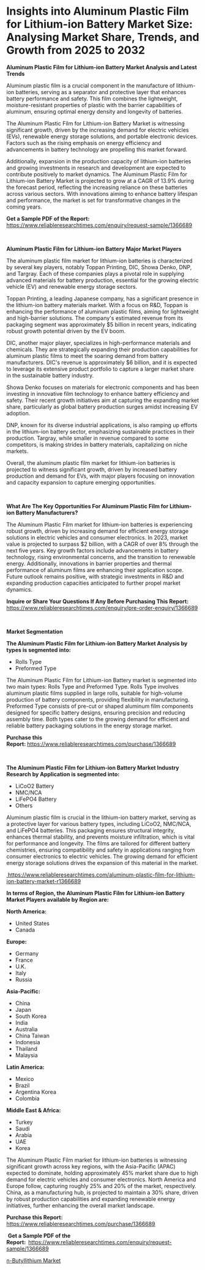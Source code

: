 <p><h1>Insights into Aluminum Plastic Film for Lithium-ion Battery Market Size: Analysing Market Share, Trends, and Growth from 2025 to 2032</h1></p><p><strong>Aluminum Plastic Film for Lithium-ion Battery Market Analysis and Latest Trends</strong></p>
<p><p>Aluminum plastic film is a crucial component in the manufacture of lithium-ion batteries, serving as a separator and protective layer that enhances battery performance and safety. This film combines the lightweight, moisture-resistant properties of plastic with the barrier capabilities of aluminum, ensuring optimal energy density and longevity of batteries. </p><p>The Aluminum Plastic Film for Lithium-ion Battery Market is witnessing significant growth, driven by the increasing demand for electric vehicles (EVs), renewable energy storage solutions, and portable electronic devices. Factors such as the rising emphasis on energy efficiency and advancements in battery technology are propelling this market forward. </p><p>Additionally, expansion in the production capacity of lithium-ion batteries and growing investments in research and development are expected to contribute positively to market dynamics. The Aluminum Plastic Film for Lithium-ion Battery Market is projected to grow at a CAGR of 13.9% during the forecast period, reflecting the increasing reliance on these batteries across various sectors. With innovations aiming to enhance battery lifespan and performance, the market is set for transformative changes in the coming years.</p></p>
<p><strong>Get a Sample PDF of the Report:&nbsp;</strong> <a href="https://www.reliableresearchtimes.com/enquiry/request-sample/1366689?utm_campaign=2792&utm_medium=2&utm_source=Github&utm_content=ia&utm_term=22032025&utm_id=aluminum-plastic-film-for-lithium-ion-battery">https://www.reliableresearchtimes.com/enquiry/request-sample/1366689</a></p>
<p>&nbsp;</p>
<p><strong>Aluminum Plastic Film for Lithium-ion Battery Major Market Players</strong></p>
<p><p>The aluminum plastic film market for lithium-ion batteries is characterized by several key players, notably Toppan Printing, DIC, Showa Denko, DNP, and Targray. Each of these companies plays a pivotal role in supplying advanced materials for battery production, essential for the growing electric vehicle (EV) and renewable energy storage sectors.</p><p>Toppan Printing, a leading Japanese company, has a significant presence in the lithium-ion battery materials market. With a focus on R&D, Toppan is enhancing the performance of aluminum plastic films, aiming for lightweight and high-barrier solutions. The company's estimated revenue from its packaging segment was approximately $5 billion in recent years, indicating robust growth potential driven by the EV boom.</p><p>DIC, another major player, specializes in high-performance materials and chemicals. They are strategically expanding their production capabilities for aluminum plastic films to meet the soaring demand from battery manufacturers. DIC's revenue is approximately $6 billion, and it is expected to leverage its extensive product portfolio to capture a larger market share in the sustainable battery industry.</p><p>Showa Denko focuses on materials for electronic components and has been investing in innovative film technology to enhance battery efficiency and safety. Their recent growth initiatives aim at capturing the expanding market share, particularly as global battery production surges amidst increasing EV adoption.</p><p>DNP, known for its diverse industrial applications, is also ramping up efforts in the lithium-ion battery sector, emphasizing sustainable practices in their production. Targray, while smaller in revenue compared to some competitors, is making strides in battery materials, capitalizing on niche markets.</p><p>Overall, the aluminum plastic film market for lithium-ion batteries is projected to witness significant growth, driven by increased battery production and demand for EVs, with major players focusing on innovation and capacity expansion to capture emerging opportunities.</p></p>
<p>&nbsp;</p>
<p><strong>What Are The Key Opportunities For Aluminum Plastic Film for Lithium-ion Battery Manufacturers?</strong></p>
<p><p>The Aluminum Plastic Film market for lithium-ion batteries is experiencing robust growth, driven by increasing demand for efficient energy storage solutions in electric vehicles and consumer electronics. In 2023, market value is projected to surpass $2 billion, with a CAGR of over 8% through the next five years. Key growth factors include advancements in battery technology, rising environmental concerns, and the transition to renewable energy. Additionally, innovations in barrier properties and thermal performance of aluminum films are enhancing their application scope. Future outlook remains positive, with strategic investments in R&D and expanding production capacities anticipated to further propel market dynamics.</p></p>
<p><strong>Inquire or Share Your Questions If Any Before Purchasing This Report:</strong> <a href="https://www.reliableresearchtimes.com/enquiry/pre-order-enquiry/1366689?utm_campaign=2792&utm_medium=2&utm_source=Github&utm_content=ia&utm_term=22032025&utm_id=aluminum-plastic-film-for-lithium-ion-battery">https://www.reliableresearchtimes.com/enquiry/pre-order-enquiry/1366689</a></p>
<p>&nbsp;</p>
<p><strong>Market Segmentation</strong></p>
<p><strong>The Aluminum Plastic Film for Lithium-ion Battery Market Analysis by types is segmented into:</strong></p>
<p><ul><li>Rolls Type</li><li>Preformed Type</li></ul></p>
<p><p>The Aluminum Plastic Film for Lithium-ion Battery market is segmented into two main types: Rolls Type and Preformed Type. Rolls Type involves aluminum plastic films supplied in large rolls, suitable for high-volume production of battery components, providing flexibility in manufacturing. Preformed Type consists of pre-cut or shaped aluminum film components designed for specific battery designs, ensuring precision and reducing assembly time. Both types cater to the growing demand for efficient and reliable battery packaging solutions in the energy storage market.</p></p>
<p><strong>Purchase this Report:&nbsp;</strong><a href="https://www.reliableresearchtimes.com/purchase/1366689?utm_campaign=2792&utm_medium=2&utm_source=Github&utm_content=ia&utm_term=22032025&utm_id=aluminum-plastic-film-for-lithium-ion-battery">https://www.reliableresearchtimes.com/purchase/1366689</a></p>
<p>&nbsp;</p>
<p><strong>The Aluminum Plastic Film for Lithium-ion Battery Market Industry Research by Application is segmented into:</strong></p>
<p><ul><li>LiCoO2 Battery</li><li>NMC/NCA</li><li>LiFePO4 Battery</li><li>Others</li></ul></p>
<p><p>Aluminum plastic film is crucial in the lithium-ion battery market, serving as a protective layer for various battery types, including LiCoO2, NMC/NCA, and LiFePO4 batteries. This packaging ensures structural integrity, enhances thermal stability, and prevents moisture infiltration, which is vital for performance and longevity. The films are tailored for different battery chemistries, ensuring compatibility and safety in applications ranging from consumer electronics to electric vehicles. The growing demand for efficient energy storage solutions drives the expansion of this material in the market.</p></p>
<p><a href="https://www.reliableresearchtimes.com/aluminum-plastic-film-for-lithium-ion-battery-market-r1366689?utm_campaign=2792&utm_medium=2&utm_source=Github&utm_content=ia&utm_term=22032025&utm_id=aluminum-plastic-film-for-lithium-ion-battery">&nbsp;https://www.reliableresearchtimes.com/aluminum-plastic-film-for-lithium-ion-battery-market-r1366689</a></p>
<p><strong>In terms of Region, the Aluminum Plastic Film for Lithium-ion Battery Market Players available by Region are:</strong></p>
<p>
    <p> <strong> North America: </strong>
        <ul>
            <li>United States</li>
            <li>Canada</li>
        </ul>
        </p> 
    <p> <strong> Europe: </strong>
        <ul>
            <li>Germany</li>
            <li>France</li>
            <li>U.K.</li>
            <li>Italy</li>
            <li>Russia</li>
        </ul>
        </p> 
    <p> <strong> Asia-Pacific: </strong>
        <ul>
            <li>China</li>
            <li>Japan</li>
            <li>South Korea</li>
            <li>India</li>
            <li>Australia</li>
            <li>China Taiwan</li>
            <li>Indonesia</li>
            <li>Thailand</li>
            <li>Malaysia</li>
        </ul>
        </p> 
    <p> <strong> Latin America: </strong>
        <ul>
            <li>Mexico</li>
            <li>Brazil</li>
            <li>Argentina Korea</li>
            <li>Colombia</li>
        </ul>
        </p> 
    <p> <strong> Middle East & Africa: </strong>
        <ul>
            <li>Turkey</li>
            <li>Saudi</li>
            <li>Arabia</li>
            <li>UAE</li>
            <li>Korea</li>
        </ul>
    </p>
    </p>
<p><p>The Aluminum Plastic Film market for lithium-ion batteries is witnessing significant growth across key regions, with the Asia-Pacific (APAC) expected to dominate, holding approximately 45% market share due to high demand for electric vehicles and consumer electronics. North America and Europe follow, capturing roughly 25% and 20% of the market, respectively. China, as a manufacturing hub, is projected to maintain a 30% share, driven by robust production capabilities and expanding renewable energy initiatives, further enhancing the overall market landscape.</p></p>
<p><strong>Purchase this Report: </strong><a href="https://www.reliableresearchtimes.com/purchase/1366689?utm_campaign=2792&utm_medium=2&utm_source=Github&utm_content=ia&utm_term=22032025&utm_id=aluminum-plastic-film-for-lithium-ion-battery">https://www.reliableresearchtimes.com/purchase/1366689</a></p>
<p>&nbsp;<strong>Get a Sample PDF of the Report:&nbsp;&nbsp;</strong><a href="https://www.reliableresearchtimes.com/enquiry/request-sample/1366689?utm_campaign=2792&utm_medium=2&utm_source=Github&utm_content=ia&utm_term=22032025&utm_id=aluminum-plastic-film-for-lithium-ion-battery">https://www.reliableresearchtimes.com/enquiry/request-sample/1366689</a></p>
<p><strong></strong></p>
<p><p><a href="https://github.com/paljuhubeyde/Market-Research-Report-List-1/blob/main/n-butyllithium-market.md?utm_campaign=2792&utm_medium=2&utm_source=Github&utm_content=ia&utm_term=22032025&utm_id=aluminum-plastic-film-for-lithium-ion-battery">n-Butyllithium Market</a></p></p>